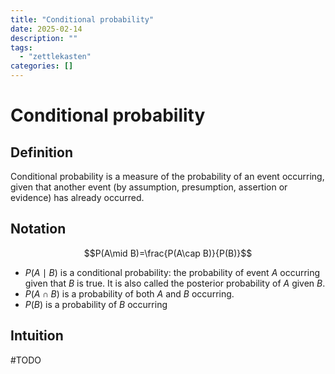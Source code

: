 ```yaml
---
title: "Conditional probability"
date: 2025-02-14
description: ""
tags: 
  - "zettlekasten"
categories: []
---
```


# Conditional probability
## Definition
Conditional probability is a measure of the probability of an event occurring, given that another event (by assumption, presumption, assertion or evidence) has already occurred.

## Notation
$$P(A\mid B)=\frac{P(A\cap B)}{P(B)}$$
- $P(A\mid B)$ is a conditional probability: the probability of event $A$ occurring given that $B$ is true. It is also called the posterior probability of $A$ given $B$.
- $P(A\cap B)$ is a probability of both $A$ and $B$ occurring. 
- $P(B)$ is a probability of $B$ occurring

## Intuition
#TODO 